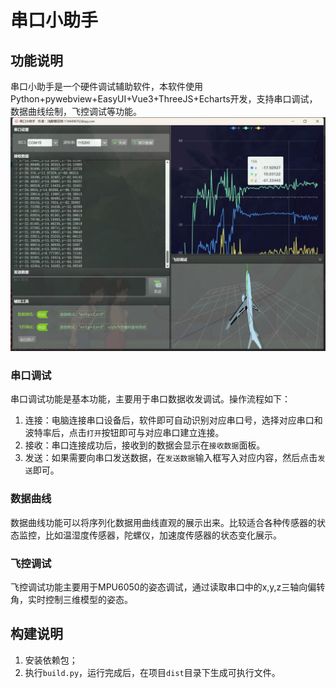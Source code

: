 # 串口小助手
## 功能说明
串口小助手是一个硬件调试辅助软件，本软件使用Python+pywebview+EasyUI+Vue3+ThreeJS+Echarts开发，支持串口调试，数据曲线绘制，飞控调试等功能。
![示例图片](https://raw.githubusercontent.com/lixk/serial-helper/main/images/sample1.jpg)

### 串口调试
串口调试功能是基本功能，主要用于串口数据收发调试。操作流程如下：
1. 连接：电脑连接串口设备后，软件即可自动识别对应串口号，选择对应串口和波特率后，点击`打开`按钮即可与对应串口建立连接。   
2. 接收：串口连接成功后，接收到的数据会显示在`接收数据`面板。    
3. 发送：如果需要向串口发送数据，在`发送数据`输入框写入对应内容，然后点击`发送`即可。

### 数据曲线
数据曲线功能可以将序列化数据用曲线直观的展示出来。比较适合各种传感器的状态监控，比如温湿度传感器，陀螺仪，加速度传感器的状态变化展示。

### 飞控调试
飞控调试功能主要用于MPU6050的姿态调试，通过读取串口中的x,y,z三轴向偏转角，实时控制三维模型的姿态。

## 构建说明
1. 安装依赖包；
2. 执行`build.py`，运行完成后，在项目`dist`目录下生成可执行文件。